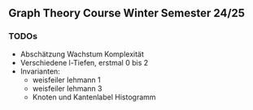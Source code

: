 ## Graph Theory Course Winter Semester 24/25

### TODOs
* Abschätzung Wachstum Komplexität
* Verschiedene l-Tiefen, erstmal 0 bis 2
* Invarianten:
  * weisfeiler lehmann 1
  * weisfeiler lehmann 3
  * Knoten und Kantenlabel Histogramm
